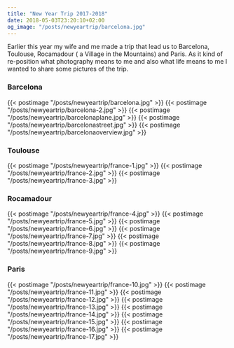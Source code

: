 ```yaml
---
title: "New Year Trip 2017-2018"
date: 2018-05-03T23:20:10+02:00
og_image: "/posts/newyeartrip/barcelona.jpg"
---
```


Earlier this year my wife and me made a trip that lead us to Barcelona, Toulouse, Rocamadour ( a Village in the Mountains) and Paris.
As it kind of re-position what photography means to me and also what life means to me I wanted to share some pictures of the trip.

### Barcelona
{{< postimage "/posts/newyeartrip/barcelona.jpg" >}}
{{< postimage "/posts/newyeartrip/barcelona-2.jpg" >}}
{{< postimage "/posts/newyeartrip/barcelonaplane.jpg" >}}
{{< postimage "/posts/newyeartrip/barcelonastreet.jpg" >}}
{{< postimage "/posts/newyeartrip/barcelonaoverview.jpg" >}}


### Toulouse
{{< postimage "/posts/newyeartrip/france-1.jpg" >}}
{{< postimage "/posts/newyeartrip/france-2.jpg" >}}
{{< postimage "/posts/newyeartrip/france-3.jpg" >}}

### Rocamadour 
{{< postimage "/posts/newyeartrip/france-4.jpg" >}}
{{< postimage "/posts/newyeartrip/france-5.jpg" >}}
{{< postimage "/posts/newyeartrip/france-6.jpg" >}}
{{< postimage "/posts/newyeartrip/france-7.jpg" >}}
{{< postimage "/posts/newyeartrip/france-8.jpg" >}}
{{< postimage "/posts/newyeartrip/france-9.jpg" >}}

### Paris
{{< postimage "/posts/newyeartrip/france-10.jpg" >}}
{{< postimage "/posts/newyeartrip/france-11.jpg" >}}
{{< postimage "/posts/newyeartrip/france-12.jpg" >}}
{{< postimage "/posts/newyeartrip/france-13.jpg" >}}
{{< postimage "/posts/newyeartrip/france-14.jpg" >}}
{{< postimage "/posts/newyeartrip/france-15.jpg" >}}
{{< postimage "/posts/newyeartrip/france-16.jpg" >}}
{{< postimage "/posts/newyeartrip/france-17.jpg" >}}
